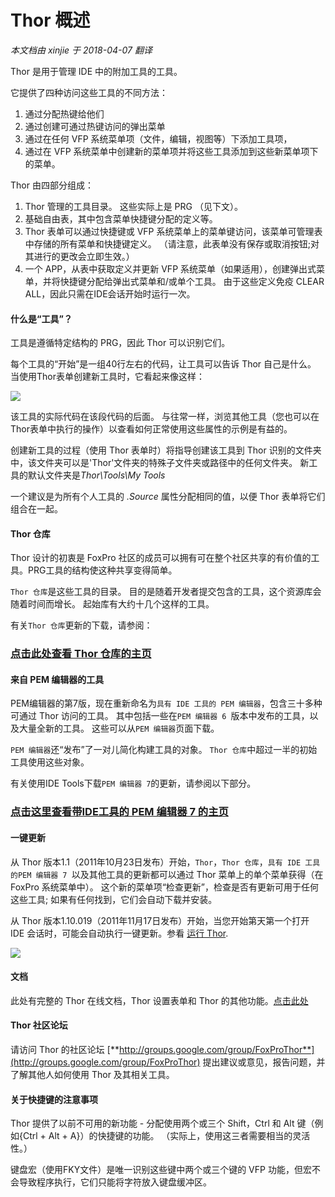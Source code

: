 ﻿Thor 概述
===
_本文档由 xinjie 于 2018-04-07 翻译_

Thor 是用于管理 IDE 中的附加工具的工具。

它提供了四种访问这些工具的不同方法：

1.  通过分配热键给他们
2.  通过创建可通过热键访问的弹出菜单
3.  通过在任何 VFP 系统菜单项（文件，编辑，视图等）下添加工具项，
4.  通过在 VFP 系统菜单中创建新的菜单项并将这些工具添加到这些新菜单项下的菜单。

Thor 由四部分组成：

1.  Thor 管理的工具目录。 这些实际上是 PRG （见下文）。
2.  基础自由表，其中包含菜单快捷键分配的定义等。
3.  Thor 表单可以通过快捷键或 VFP 系统菜单上的菜单键访问，该菜单可管理表中存储的所有菜单和快捷键定义。 （请注意，此表单没有保存或取消按钮;对其进行的更改会立即生效。）
4.  一个 APP，从表中获取定义并更新 VFP 系统菜单（如果适用），创建弹出式菜单，并将快捷键分配给弹出式菜单和/或单个工具。 由于这些定义免疫 CLEAR ALL，因此只需在IDE会话开始时运行一次。

#### **什么是“工具”？**

工具是遵循特定结构的 PRG，因此 Thor 可以识别它们。

每个工具的“开始”是一组40行左右的代码，让工具可以告诉 Thor 自己是什么。 当使用Thor表单创建新工具时，它看起来像这样：

![](Images/Thor_Overview_SampleToolHeader.png)

该工具的实际代码在该段代码的后面。 与往常一样，浏览其他工具（您也可以在Thor表单中执行的操作）以查看如何正常使用这些属性的示例是有益的。

创建新工具的过程（使用 Thor 表单时）将指导创建该工具到 Thor 识别的文件夹中，该文件夹可以是'Thor'文件夹的特殊子文件夹或路径中的任何文件夹。 新工具的默认文件夹是*Thor\Tools\My Tools*

一个建议是为所有个人工具的 *.Source* 属性分配相同的值，以便 Thor 表单将它们组合在一起。

#### **Thor 仓库**

Thor 设计的初衷是 FoxPro 社区的成员可以拥有可在整个社区共享的有价值的工具。PRG工具的结构使这种共享变得简单。

`Thor 仓库`是这些工具的目录。 目的是随着开发者提交包含的工具，这个资源库会随着时间而增长。 起始库有大约十几个这样的工具。 

有关`Thor 仓库`更新的下载，请参阅：

### [点击此处查看 Thor 仓库的主页](Thor_repository.md)

#### **来自 PEM 编辑器的工具**

PEM编辑器的第7版，现在重新命名为`具有 IDE 工具的 PEM 编辑器`，包含三十多种可通过 Thor 访问的工具。 其中包括一些在`PEM 编辑器 6 `版本中发布的工具，以及大量全新的工具。 这些可以从`PEM 编辑器`页面下载。

`PEM 编辑器`还“发布”了一对儿简化构建工具的对象。 `Thor 仓库`中超过一半的初始工具使用这些对象。 

有关使用IDE Tools下载`PEM 编辑器 7`的更新，请参阅以下部分。

### [点击这里查看带IDE工具的 PEM 编辑器 7 的主页](https://github.com/VFPX/PEMEditor) 


#### **一键更新**   
从 Thor 版本1.1（2011年10月23日发布）开始，`Thor`，`Thor 仓库`，`具有 IDE 工具的PEM 编辑器 7 `以及其他工具的更新都可以通过 Thor 菜单上的单个菜单获得（在 FoxPro 系统菜单中）。 这个新的菜单项“检查更新”，检查是否有更新可用于任何这些工具; 如果有任何找到，它们会自动下载并安装。

从 Thor 版本1.10.019（2011年11月17日发布）开始，当您开始第天第一个打开 IDE 会话时，可能会自动执行一键更新。参看 [运行 Thor](Thor_running.md).

![](Images/Thor_Overview_image_2.png)

#### **文档**

此处有完整的 Thor 在线文档，Thor 设置表单和 Thor 的其他功能。[点击此处](Thor_help.md)

#### **Thor 社区论坛**

请访问 Thor 的社区论坛 [**http://groups.google.com/group/FoxProThor**](http://groups.google.com/group/FoxProThor) 提出建议或意见，报告问题，并了解其他人如何使用 Thor 及其相关工具。

#### **关于快捷键的注意事项**
Thor 提供了以前不可用的新功能 - 分配使用两个或三个 Shift，Ctrl 和 Alt 键（例如{Ctrl + Alt + A}）的快捷键的功能。 （实际上，使用这三者需要相当的灵活性。） 

键盘宏（使用FKY文件）是唯一识别这些键中两个或三个键的 VFP 功能，但宏不会导致程序执行，它们只能将字符放入键盘缓冲区。

